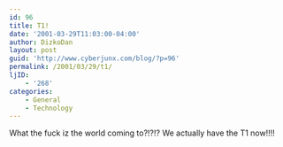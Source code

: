 ```yaml
---
id: 96
title: T1!
date: '2001-03-29T11:03:00-04:00'
author: DizkoDan
layout: post
guid: 'http://www.cyberjunx.com/blog/?p=96'
permalink: /2001/03/29/t1/
ljID:
    - '268'
categories:
    - General
    - Technology
---
```


What the fuck iz the world coming to?!?!? We actually have the T1 now!!!!